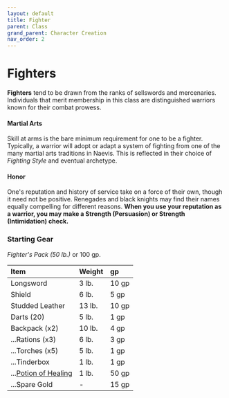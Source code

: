 ```yaml
---
layout: default
title: Fighter
parent: Class
grand_parent: Character Creation
nav_order: 2
---
```


# Fighters

**Fighters** tend to be drawn from the ranks of sellswords and mercenaries. Individuals that merit membership in this class are distinguished warriors known for their combat prowess.

#### Martial Arts

Skill at arms is the bare minimum requirement for one to be a fighter. Typically, a warrior will adopt or adapt a system of fighting from one of the many martial arts traditions in Naevis. This is reflected in their choice of _Fighting Style_ and eventual archetype.

#### Honor
One's reputation and history of service take on a force of their own, though it need not be positive. Renegades and black knights may find their names equally compelling for different reasons. **When you use your reputation as a warrior, you may make a Strength (Persuasion) or Strength (Intimidation) check.** 


### Starting Gear

_Fighter's Pack (50 lb.)_ or 100 gp.

| Item                                                 | Weight | gp    |
| :--------------------------------------------------- | :----- | :---- |
| Longsword                                            | 3 lb.  | 10 gp |
| Shield                                               | 6 lb.  | 5 gp  |
| Studded Leather                                      | 13 lb. | 10 gp |
| Darts (20)                                           | 5 lb.  | 1 gp  |
| Backpack (x2)                                        | 10 lb. | 4 gp  |
| ...Rations (x3)                                      | 6 lb.  | 3 gp  |
| ...Torches (x5)                                      | 5 lb.  | 1 gp  |
| ...Tinderbox                                         | 1 lb.  | 1 gp  |
| ...[Potion of Healing](../../gear/alchemics/potions) | 1 lb.  | 50 gp |
| ...Spare Gold                                        | -      | 15 gp |

<!-- {: .archetypes}
> [Lionheart](../../more/archetypes/fighter_lionheart), [Warprince](../../more/archetypes/fighter_warprince)

#### Occupations
Fighters come from the martial professions. Soldiers, knights, hunters, thugs, archers, templars... any vocation based principally on violence has overlap with this class.

#### Martial Arts
Skill at arms is the bare minimum requirement for one to be a fighter. Typically, a warrior will adopt or adapt a system of fighting from one of the many martial arts traditions in Naevis. Two of the most common are the [Wind Blade Style](../../more/archetypes/fighter_warprince) and the [Iron Spiral Style](../../more/archetypes/fighter_lionheart). -->